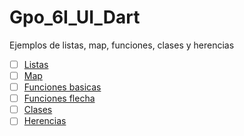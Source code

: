 # Gpo_6I_UI_Dart
Ejemplos de listas, map, funciones, clases y herencias 
- [ ] [Listas](https://dartpad.dartlang.org/0d35f2c5f5ab6649626d563014336dad)
- [ ] [Map](https://dartpad.dartlang.org/ff02bb24e3309021111e0e2ed98e75d5)
- [ ] [Funciones basicas](https://dartpad.dartlang.org/76640b4081ee090b22ac2b359f1c5411)
- [ ] [Funciones flecha](https://dartpad.dartlang.org/76640b4081ee090b22ac2b359f1c5411)
- [ ] [Clases](https://dartpad.dartlang.org/f6e48adb921337d877014cd525063a57) 
- [ ] [Herencias](https://dartpad.dartlang.org/f16c0534f68c4dc5b2426837c4b54fce)
